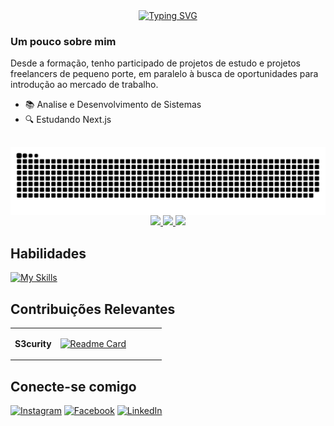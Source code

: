 <div align="center">
<a href="https://git.io/typing-svg"><img src="https://readme-typing-svg.demolab.com?font=Fira+Code&weight=600&size=26&duration=3500&pause=5000&color=1EB183&background=FFFFFF00&center=true&vCenter=true&random=true&width=435&lines=Ol%C3%A1%2C+Eu+sou+o+Pedro.+%F0%9F%91%BD%F0%9F%91%8D;Me+contrata%2C+Please!+hehe..." alt="Typing SVG" /></a>
</div>

### Um pouco sobre mim

Desde a formação, tenho participado de projetos de estudo e projetos freelancers de pequeno porte, em paralelo à busca de oportunidades para introdução ao mercado de trabalho.

- 📚 Analise e Desenvolvimento de Sistemas
- 🔍 Estudando Next.js
##

<div align="center">

  <a href="https://github.com/PedroSCY">
<picture align="center">
  <source media="(prefers-color-scheme: dark)" srcset="https://raw.githubusercontent.com/PedroSCY/PedroSCY/output/github-contribution-grid-snake-dark.svg">
  <source media="(prefers-color-scheme: light)" srcset="https://raw.githubusercontent.com/PedroSCY/PedroSCY/output/github-contribution-grid-snake-dark.svg">
  <img align="center" alt="github contribution grid snake animation" src="https://raw.githubusercontent.com/PedroSCY/PedroSCY/output/github-contribution-grid-snake.svg">
</picture>
  <img height="160em" src="https://streak-stats.demolab.com?user=PedroSCY&theme=gotham&hide_border=true&locale=pt_BR"/>
  <img height="160em" src="https://github-readme-stats.vercel.app/api?username=PedroSCY&theme=gotham&hide_border=true&show_icons=true&include_all_commits=true&count_private=true"/>

  <img height="160em" src="https://github-readme-stats-git-masterrstaa-rickstaa.vercel.app/api/top-langs/?username=PedroSCY&layout=compact&langs_count=7&theme=gotham&hide_border=true"/>

  </a>
</div>


## Habilidades


[![My Skills](https://skillicons.dev/icons?i=html,css,tailwind,bootstrap,js,ts,react,next,vue,java,spring,nodejs,postgres,prisma,selenium,jest,figma&perline=10)](https://skillicons.dev)


## Contribuições Relevantes

<table >
  <tbody>
    <tr>
      <td><b>S3curity</b></td>
      <td width="70%" rowspan="4">
  <a href="https://github.com/PedroSCY">

 [![Readme Card](https://github-readme-stats.vercel.app/api/pin/?username=GB-Marinho&repo=S3curity&show_icons=true&theme=gotham&hide_border=true)](https://github.com/GB-Marinho/S3curity)
      </td>
    </tr>
  </tbody>
</table>

## Conecte-se comigo

[![Instagram](https://img.shields.io/badge/Instagram-%23E4405F.svg?style=for-the-badge&logo=Instagram&logoColor=white)](https://www.instagram.com/P.lucasg/)
[	![Facebook](https://img.shields.io/badge/Facebook-%231877F2.svg?style=for-the-badge&logo=Facebook&logoColor=white)](https://www.facebook.com/PedroLucasGP/)
[![LinkedIn](https://img.shields.io/badge/linkedin-%230077B5.svg?style=for-the-badge&logo=linkedin&logoColor=white)](https://www.linkedin.com/in/SEUUSERNAME/)

